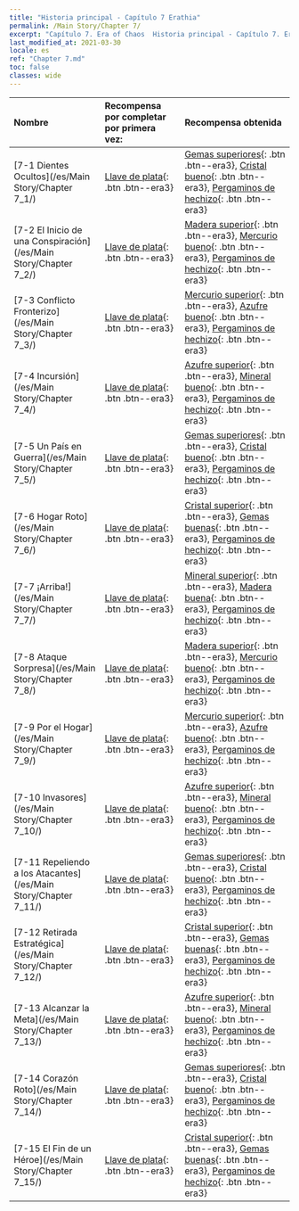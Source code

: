 ```yaml
---
title: "Historia principal - Capítulo 7 Erathia"
permalink: /Main Story/Chapter 7/
excerpt: "Capítulo 7. Era of Chaos  Historia principal - Capítulo 7. Erathia"
last_modified_at: 2021-03-30
locale: es
ref: "Chapter 7.md"
toc: false
classes: wide
---
```


  | Nombre |  Recompensa por completar por primera vez: | Recompensa obtenida |
  |:------------|:------------|:------------| 
  | [7-1 Dientes Ocultos](/es/Main Story/Chapter 7_1/) | [Llave de plata](/es/Items/con_693/){: .btn .btn--era3} | [Gemas superiores](/es/Items/mat_23/){: .btn .btn--era3}, [Cristal bueno](/es/Items/mat_17/){: .btn .btn--era3}, [Pergaminos de hechizo](/es/Items/con_694/){: .btn .btn--era3} |
  | [7-2 El Inicio de una Conspiración](/es/Main Story/Chapter 7_2/) | [Llave de plata](/es/Items/con_693/){: .btn .btn--era3} | [Madera superior](/es/Items/mat_20/){: .btn .btn--era3}, [Mercurio bueno](/es/Items/mat_14/){: .btn .btn--era3}, [Pergaminos de hechizo](/es/Items/con_694/){: .btn .btn--era3} |
  | [7-3 Conflicto Fronterizo](/es/Main Story/Chapter 7_3/) | [Llave de plata](/es/Items/con_693/){: .btn .btn--era3} | [Mercurio superior](/es/Items/mat_21/){: .btn .btn--era3}, [Azufre bueno](/es/Items/mat_15/){: .btn .btn--era3}, [Pergaminos de hechizo](/es/Items/con_694/){: .btn .btn--era3} |
  | [7-4 Incursión](/es/Main Story/Chapter 7_4/) | [Llave de plata](/es/Items/con_693/){: .btn .btn--era3} | [Azufre superior](/es/Items/mat_22/){: .btn .btn--era3}, [Mineral bueno](/es/Items/mat_12/){: .btn .btn--era3}, [Pergaminos de hechizo](/es/Items/con_694/){: .btn .btn--era3} |
  | [7-5 Un País en Guerra](/es/Main Story/Chapter 7_5/) | [Llave de plata](/es/Items/con_693/){: .btn .btn--era3} | [Gemas superiores](/es/Items/mat_23/){: .btn .btn--era3}, [Cristal bueno](/es/Items/mat_17/){: .btn .btn--era3}, [Pergaminos de hechizo](/es/Items/con_694/){: .btn .btn--era3} |
  | [7-6 Hogar Roto](/es/Main Story/Chapter 7_6/) | [Llave de plata](/es/Items/con_693/){: .btn .btn--era3} | [Cristal superior](/es/Items/mat_24/){: .btn .btn--era3}, [Gemas buenas](/es/Items/mat_16/){: .btn .btn--era3}, [Pergaminos de hechizo](/es/Items/con_694/){: .btn .btn--era3} |
  | [7-7 ¡Arriba!](/es/Main Story/Chapter 7_7/) | [Llave de plata](/es/Items/con_693/){: .btn .btn--era3} | [Mineral superior](/es/Items/mat_19/){: .btn .btn--era3}, [Madera buena](/es/Items/mat_13/){: .btn .btn--era3}, [Pergaminos de hechizo](/es/Items/con_694/){: .btn .btn--era3} |
  | [7-8 Ataque Sorpresa](/es/Main Story/Chapter 7_8/) | [Llave de plata](/es/Items/con_693/){: .btn .btn--era3} | [Madera superior](/es/Items/mat_20/){: .btn .btn--era3}, [Mercurio bueno](/es/Items/mat_14/){: .btn .btn--era3}, [Pergaminos de hechizo](/es/Items/con_694/){: .btn .btn--era3} |
  | [7-9 Por el Hogar](/es/Main Story/Chapter 7_9/) | [Llave de plata](/es/Items/con_693/){: .btn .btn--era3} | [Mercurio superior](/es/Items/mat_21/){: .btn .btn--era3}, [Azufre bueno](/es/Items/mat_15/){: .btn .btn--era3}, [Pergaminos de hechizo](/es/Items/con_694/){: .btn .btn--era3} |
  | [7-10 Invasores](/es/Main Story/Chapter 7_10/) | [Llave de plata](/es/Items/con_693/){: .btn .btn--era3} | [Azufre superior](/es/Items/mat_22/){: .btn .btn--era3}, [Mineral bueno](/es/Items/mat_12/){: .btn .btn--era3}, [Pergaminos de hechizo](/es/Items/con_694/){: .btn .btn--era3} |
  | [7-11 Repeliendo a los Atacantes](/es/Main Story/Chapter 7_11/) | [Llave de plata](/es/Items/con_693/){: .btn .btn--era3} | [Gemas superiores](/es/Items/mat_23/){: .btn .btn--era3}, [Cristal bueno](/es/Items/mat_17/){: .btn .btn--era3}, [Pergaminos de hechizo](/es/Items/con_694/){: .btn .btn--era3} |
  | [7-12 Retirada Estratégica](/es/Main Story/Chapter 7_12/) | [Llave de plata](/es/Items/con_693/){: .btn .btn--era3} | [Cristal superior](/es/Items/mat_24/){: .btn .btn--era3}, [Gemas buenas](/es/Items/mat_16/){: .btn .btn--era3}, [Pergaminos de hechizo](/es/Items/con_694/){: .btn .btn--era3} |
  | [7-13 Alcanzar la Meta](/es/Main Story/Chapter 7_13/) | [Llave de plata](/es/Items/con_693/){: .btn .btn--era3} | [Azufre superior](/es/Items/mat_22/){: .btn .btn--era3}, [Mineral bueno](/es/Items/mat_12/){: .btn .btn--era3}, [Pergaminos de hechizo](/es/Items/con_694/){: .btn .btn--era3} |
  | [7-14 Corazón Roto](/es/Main Story/Chapter 7_14/) | [Llave de plata](/es/Items/con_693/){: .btn .btn--era3} | [Gemas superiores](/es/Items/mat_23/){: .btn .btn--era3}, [Cristal bueno](/es/Items/mat_17/){: .btn .btn--era3}, [Pergaminos de hechizo](/es/Items/con_694/){: .btn .btn--era3} |
  | [7-15 El Fin de un Héroe](/es/Main Story/Chapter 7_15/) | [Llave de plata](/es/Items/con_693/){: .btn .btn--era3} | [Cristal superior](/es/Items/mat_24/){: .btn .btn--era3}, [Gemas buenas](/es/Items/mat_16/){: .btn .btn--era3}, [Pergaminos de hechizo](/es/Items/con_694/){: .btn .btn--era3} |
